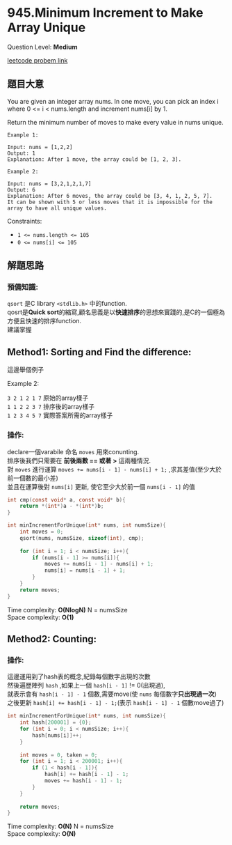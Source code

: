 # 945.Minimum Increment to Make Array Unique
Question Level: **Medium**  

[leetcode probem link](https://leetcode.com/problems/minimum-increment-to-make-array-unique/)
## 題目大意
You are given an integer array nums. In one move, you can pick an index i where 0 <= i < nums.length and increment nums[i] by 1.

Return the minimum number of moves to make every value in nums unique.

 
```
Example 1:

Input: nums = [1,2,2]
Output: 1
Explanation: After 1 move, the array could be [1, 2, 3].  
```

```
Example 2:

Input: nums = [3,2,1,2,1,7]
Output: 6
Explanation: After 6 moves, the array could be [3, 4, 1, 2, 5, 7].
It can be shown with 5 or less moves that it is impossible for the array to have all unique values.
```
Constraints:  

- `1 <= nums.length <= 105`  
- `0 <= nums[i] <= 105`  

## 解題思路
### 預備知識:
`qsort` 是C library `<stdlib.h>` 中的function.  
qosrt是**Quick sort**的縮寫,顧名思義是以**快速排序**的思想來實踐的,是C的一個極為方便且快速的排序function.  
建議掌握  

## Method1: Sorting and Find the difference:
這邊舉個例子  

Example 2:  

`3 2 1 2 1 7` 原始的array樣子  
`1 1 2 2 3 7` 排序後的array樣子  
`1 2 3 4 5 7` 實際答案所需的array樣子

### 操作:  
declare一個varabile 命名 `moves` 用來conunting.  
排序後我們只需要在 **前後兩數 == 或著 >** 這兩種情況.  
對 `moves` 進行運算 `moves += nums[i - 1] - nums[i] + 1;` ,求其差值(至少大於前一個數的最小差)  
並且在運算後對 `nums[i]` 更新, 使它至少大於前一個 `nums[i - 1]` 的值  


```c
int cmp(const void* a, const void* b){
    return *(int*)a - *(int*)b;
}

int minIncrementForUnique(int* nums, int numsSize){
    int moves = 0;
    qsort(nums, numsSize, sizeof(int), cmp);
    
    for (int i = 1; i < numsSize; i++){
        if (nums[i - 1] >= nums[i]){
            moves += nums[i - 1] - nums[i] + 1;
            nums[i] = nums[i - 1] + 1;
        }
    }
    return moves;
}
```

Time complexity: **O(NlogN)** N = numsSize  
Space complexity: **O(1)**  

## Method2: Counting:
### 操作:

這邊運用到了hash表的概念,紀錄每個數字出現的次數  
然後遍歷陣列 `hash` ,如果上一個 `hash[i - 1]` != 0(出現過),  
就表示會有 `hash[i - 1] - 1` 個數,需要move(使 `nums` 每個數字**只出現過一次**)  
之後更新 `hash[i] += hash[i - 1] - 1;`(表示 `hash[i - 1] - 1` 個數move過了)

```c
int minIncrementForUnique(int* nums, int numsSize){
    int hash[200001] = {0};
    for (int i = 0; i < numsSize; i++){
        hash[nums[i]]++;
    }
    
    int moves = 0, taken = 0;
    for (int i = 1; i < 200001; i++){
        if (1 < hash[i - 1]){
            hash[i] += hash[i - 1] - 1;
            moves += hash[i - 1] - 1;
        }
    }
    
    return moves;
}
```

Time complexity: **O(N)** N = numsSize  
Space complexity: **O(N)**  
